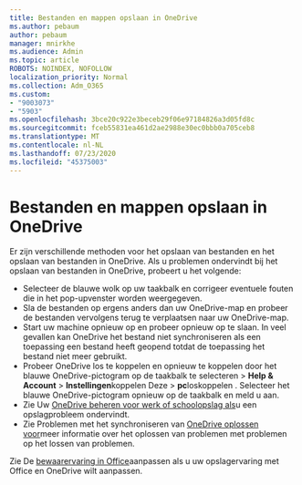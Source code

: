 ```yaml
---
title: Bestanden en mappen opslaan in OneDrive
ms.author: pebaum
author: pebaum
manager: mnirkhe
ms.audience: Admin
ms.topic: article
ROBOTS: NOINDEX, NOFOLLOW
localization_priority: Normal
ms.collection: Adm_O365
ms.custom:
- "9003073"
- "5903"
ms.openlocfilehash: 3bce20c922e3beceb29f06e97184826a3d05fd8c
ms.sourcegitcommit: fceb55831ea461d2ae2988e30ec0bbb0a705ceb8
ms.translationtype: MT
ms.contentlocale: nl-NL
ms.lasthandoff: 07/23/2020
ms.locfileid: "45375003"
---
```

# <a name="saving-files-and-folders-to-onedrive"></a>Bestanden en mappen opslaan in OneDrive

Er zijn verschillende methoden voor het opslaan van bestanden en het opslaan van bestanden in OneDrive. Als u problemen ondervindt bij het opslaan van bestanden in OneDrive, probeert u het volgende:

- Selecteer de blauwe wolk op uw taakbalk en corrigeer eventuele fouten die in het pop-upvenster worden weergegeven.
- Sla de bestanden op ergens anders dan uw OneDrive-map en probeer de bestanden vervolgens terug te verplaatsen naar uw OneDrive-map.
- Start uw machine opnieuw op en probeer opnieuw op te slaan. In veel gevallen kan OneDrive het bestand niet synchroniseren als een toepassing een bestand heeft geopend totdat de toepassing het bestand niet meer gebruikt.    
- Probeer OneDrive los te koppelen en opnieuw te koppelen door het blauwe OneDrive-pictogram op de taakbalk te selecteren > **Help & Account**  >  **Instellingen**koppelen Deze  >  **pc**loskoppelen . Selecteer het blauwe OneDrive-pictogram opnieuw op de taakbalk en meld u aan.
- Zie Uw [OneDrive beheren voor werk of schoolopslag als](https://support.microsoft.com/office/manage-your-onedrive-for-work-or-school-storage-31519161-059c-4764-b6f8-f5cd29f7fe68)u een opslagprobleem ondervindt.
- Zie Problemen met het synchroniseren van [OneDrive oplossen voor](https://docs.microsoft.com/alchemyinsights/fix-onedrive-sync-issues)meer informatie over het oplossen van problemen met problemen op het lossen van problemen.  

Zie De [bewaarervaring in Office](https://support.microsoft.com/office/customize-the-save-experience-in-office-786200a7-f5f2-4d26-a3ae-b78c60dd5d3b)aanpassen als u uw opslagervaring met Office en OneDrive wilt aanpassen.
